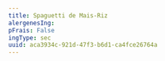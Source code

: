 ```yaml
---
title: Spaguetti de Mais-Riz
alergenesIng:
pFrais: False
ingType: sec
uuid: aca3934c-921d-47f3-b6d1-ca4fce26764a
---
```

